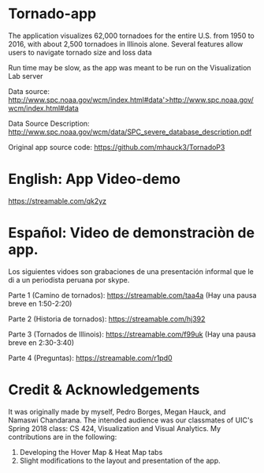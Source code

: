 # Tornado-app
The application visualizes 62,000 tornadoes for the entire U.S. from 1950 to 2016, with about 2,500 tornadoes in Illinois alone. Several features allow users to navigate tornado size and loss data

Run time may be slow, as the app was meant to be run on the Visualization Lab server 

Data source: http://www.spc.noaa.gov/wcm/index.html#data'>http://www.spc.noaa.gov/wcm/index.html#data

Data Source Description: http://www.spc.noaa.gov/wcm/data/SPC_severe_database_description.pdf

Original app source code: https://github.com/mhauck3/TornadoP3


# English: App Video-demo

https://streamable.com/qk2yz

# Español: Video de demonstraciòn de app.
Los siguientes vidoes son grabaciones de una presentación informal que le di a un periodista peruana por skype.

Parte 1 (Camino de tornados): https://streamable.com/taa4a  (Hay una pausa breve en 1:50-2:20)

Parte 2 (Historia de tornados): https://streamable.com/hj392

Parte 3 (Tornados de Illinois):  https://streamable.com/f99uk (Hay una pausa breve en 2:30-3:40)

Parte 4 (Preguntas): https://streamable.com/r1pd0  




# Credit & Acknowledgements

It was originally made by myself, Pedro Borges, Megan Hauck, and Namaswi Chandarana.  The intended audience was our classmates of UIC's Spring 2018 class: CS 424, Visualization and Visual Analytics.  My contributions are in the following:

1.	Developing the Hover Map & Heat Map tabs
2.  Slight modifications to the layout and presentation of the app. 

